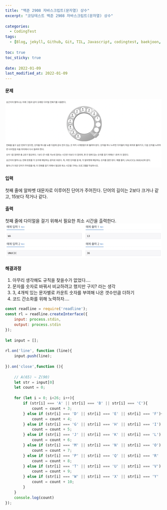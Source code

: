 ```yaml
---
title: "백준 2908 자바스크립트(문자열) 상수"
excerpt: "코딩테스트 백준 2908 자바스크립트(문자열) 상수"

categories:
  - CodingTest
tags:
  - [Blog, jekyll, Github, Git, TIL, Javascript, codingtest, baekjoon, baekjoon 2908, Node.js, 백준, 노드, 코딩테스트, 백준 2908 자바스크립트, 백준 2908 javascript ]

toc: true
toc_sticky: true
 
date: 2022-01-09
last_modified_at: 2022-01-09
---
```

#### 문제
![5622](/assets/images/5622.png)

#### 입력
첫째 줄에 알파벳 대문자로 이루어진 단어가 주어진다. 단어의 길이는 2보다 크거나 같고, 15보다 작거나 같다.

#### 출력
첫째 줄에 다이얼을 걸기 위해서 필요한 최소 시간을 출력한다.
![5622](/assets/images/5622_1.png)

#### 해결과정
1. 아무리 생각해도 규칙을 찾을수가 없었다....
2. 문자를 숫자로 바꿔서 비교하려고 했지만 구지? 라는 생각
3. 3, 4개씩 있는 문자별로 카운트 숫자를 부여해 나온 갯수만큼 더하기
4. 코드 간소화를 위해 노력하자....

```javascript
const readline = require('readline');
const rl = readline.createInterface({
    input: process.stdin,
    output: process.stdin
});

let input = [];

rl.on('line', function (line){
    input.push(line);

}).on('close',function (){

    // A(65) ~ Z(90)
    let str = input[0]
    let count = 0;

    for (let i = 0; i<26; i++){
        if (str[i] === 'A' || str[i] === 'B' || str[i] === 'C'){
            count = count + 3;
        } else if (str[i] === 'D' || str[i] === 'E' || str[i] === 'F'){
            count = count + 4;
        } else if (str[i] === 'G' || str[i] === 'H' || str[i] === 'I') {
            count = count + 5;
        } else if (str[i] === 'J' || str[i] === 'K' || str[i] === 'L') {
            count = count + 6;
        } else if (str[i] === 'M' || str[i] === 'N' || str[i] === 'O') {
            count = count + 7;
        } else if (str[i] === 'P' || str[i] === 'Q' || str[i] === 'R' || str[i] === 'S') {
            count = count + 8;
        } else if (str[i] === 'T' || str[i] === 'U' || str[i] === 'V') {
            count = count + 9;
        } else if (str[i] === 'W' || str[i] === 'X' || str[i] === 'Y' || str[i] === 'Z') {
            count = count + 10;
        }
    }
    console.log(count)
});
```

